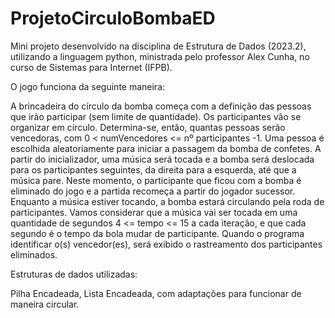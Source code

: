 # ProjetoCirculoBombaED
 Mini projeto desenvolvido na disciplina de Estrutura de Dados (2023.2), utilizando a linguagem python, ministrada pelo professor Alex Cunha, no curso de Sistemas para Internet (IFPB).

 O jogo funciona da seguinte maneira:
 
A brincadeira do círculo da bomba começa com a definição das pessoas que irão participar (sem limite de quantidade). Os participantes vão se organizar em círculo. Determina-se, então, quantas pessoas serão vencedoras, com 0 < numVencedores <= nº participantes -1.  Uma pessoa é escolhida aleatoriamente para iniciar a passagem da bomba de confetes. A partir do inicializador, uma música será tocada e a bomba será deslocada para os participantes seguintes, da direita para a esquerda, até que a música pare. Neste momento, o participante que ficou com a bomba é eliminado do jogo e a partida recomeça a partir do jogador sucessor. Enquanto a música estiver tocando, a bomba estará circulando pela roda de participantes. Vamos considerar que a música vai ser tocada em uma quantidade de segundos 4 <= tempo <= 15 a cada iteração, e que cada segundo é o tempo da bola mudar de participante. Quando o programa identificar o(s) vencedor(es), será exibido o rastreamento dos participantes eliminados.

Estruturas de dados utilizadas:

Pilha Encadeada,
Lista Encadeada, com adaptações para funcionar de maneira circular.

